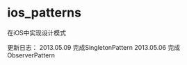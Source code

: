 ios_patterns
============

在iOS中实现设计模式

更新日志：
2013.05.09 完成SingletonPattern
2013.05.06 完成ObserverPattern
